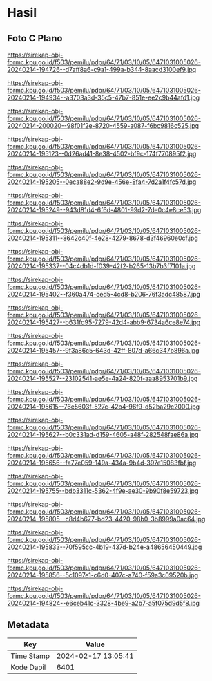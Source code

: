 # Hasil

## Foto C Plano

https://sirekap-obj-formc.kpu.go.id/f503/pemilu/pdpr/64/71/03/10/05/6471031005026-20240214-194726--d7aff8a6-c9a1-499a-b344-8aacd3100ef9.jpg

https://sirekap-obj-formc.kpu.go.id/f503/pemilu/pdpr/64/71/03/10/05/6471031005026-20240214-194934--a3703a3d-35c5-47b7-851e-ee2c9b44afd1.jpg

https://sirekap-obj-formc.kpu.go.id/f503/pemilu/pdpr/64/71/03/10/05/6471031005026-20240214-200020--98f01f2e-8720-4559-a087-f6bc9816c525.jpg

https://sirekap-obj-formc.kpu.go.id/f503/pemilu/pdpr/64/71/03/10/05/6471031005026-20240214-195123--0d26ad41-8e38-4502-bf9c-174f770895f2.jpg

https://sirekap-obj-formc.kpu.go.id/f503/pemilu/pdpr/64/71/03/10/05/6471031005026-20240214-195205--0eca88e2-9d9e-456e-8fa4-7d2a1f4fc57d.jpg

https://sirekap-obj-formc.kpu.go.id/f503/pemilu/pdpr/64/71/03/10/05/6471031005026-20240214-195249--943d81d4-6f6d-4801-99d2-7de0c4e8ce53.jpg

https://sirekap-obj-formc.kpu.go.id/f503/pemilu/pdpr/64/71/03/10/05/6471031005026-20240214-195311--8642c40f-4e28-4279-8678-d3f46960e0cf.jpg

https://sirekap-obj-formc.kpu.go.id/f503/pemilu/pdpr/64/71/03/10/05/6471031005026-20240214-195337--04c4db1d-f039-42f2-b265-13b7b3f7101a.jpg

https://sirekap-obj-formc.kpu.go.id/f503/pemilu/pdpr/64/71/03/10/05/6471031005026-20240214-195402--f360a474-ced5-4cd8-b206-76f3adc48587.jpg

https://sirekap-obj-formc.kpu.go.id/f503/pemilu/pdpr/64/71/03/10/05/6471031005026-20240214-195427--b631fd95-7279-42d4-abb9-6734a6ce8e74.jpg

https://sirekap-obj-formc.kpu.go.id/f503/pemilu/pdpr/64/71/03/10/05/6471031005026-20240214-195457--9f3a86c5-643d-42ff-807d-a66c347b896a.jpg

https://sirekap-obj-formc.kpu.go.id/f503/pemilu/pdpr/64/71/03/10/05/6471031005026-20240214-195527--23102541-ae5e-4a24-820f-aaa8953701b9.jpg

https://sirekap-obj-formc.kpu.go.id/f503/pemilu/pdpr/64/71/03/10/05/6471031005026-20240214-195615--76e5603f-527c-42b4-96f9-d52ba29c2000.jpg

https://sirekap-obj-formc.kpu.go.id/f503/pemilu/pdpr/64/71/03/10/05/6471031005026-20240214-195627--b0c331ad-d159-4605-a48f-282548fae86a.jpg

https://sirekap-obj-formc.kpu.go.id/f503/pemilu/pdpr/64/71/03/10/05/6471031005026-20240214-195656--fa77e059-149a-434a-9b4d-397e15083fbf.jpg

https://sirekap-obj-formc.kpu.go.id/f503/pemilu/pdpr/64/71/03/10/05/6471031005026-20240214-195755--bdb3311c-5362-4f9e-ae30-9b90f8e59723.jpg

https://sirekap-obj-formc.kpu.go.id/f503/pemilu/pdpr/64/71/03/10/05/6471031005026-20240214-195805--c8d4b677-bd23-4420-98b0-3b8999a0ac64.jpg

https://sirekap-obj-formc.kpu.go.id/f503/pemilu/pdpr/64/71/03/10/05/6471031005026-20240214-195833--70f595cc-4b19-437d-b24e-a48656450449.jpg

https://sirekap-obj-formc.kpu.go.id/f503/pemilu/pdpr/64/71/03/10/05/6471031005026-20240214-195856--5c1097e1-c6d0-407c-a740-f59a3c09520b.jpg

https://sirekap-obj-formc.kpu.go.id/f503/pemilu/pdpr/64/71/03/10/05/6471031005026-20240214-194824--e6ceb41c-3328-4be9-a2b7-a5f075d9d5f8.jpg


## Metadata

| Key        | Value               |
| ---------- | ------------------- |
| Time Stamp | 2024-02-17 13:05:41 |
| Kode Dapil | 6401                |




